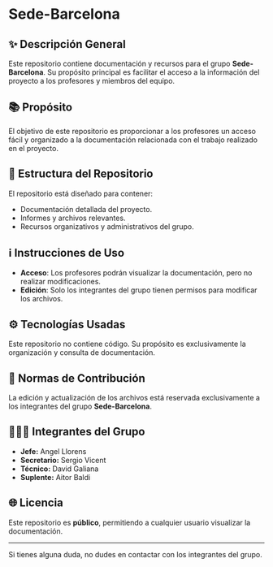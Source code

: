 # Sede-Barcelona

## ✨ Descripción General
Este repositorio contiene documentación y recursos para el grupo **Sede-Barcelona**. Su propósito principal es facilitar el acceso a la información del proyecto a los profesores y miembros del equipo.

## 📚 Propósito
El objetivo de este repositorio es proporcionar a los profesores un acceso fácil y organizado a la documentación relacionada con el trabajo realizado en el proyecto.

## 💾 Estructura del Repositorio
El repositorio está diseñado para contener:
- Documentación detallada del proyecto.
- Informes y archivos relevantes.
- Recursos organizativos y administrativos del grupo.

## ℹ️ Instrucciones de Uso
- **Acceso**: Los profesores podrán visualizar la documentación, pero no realizar modificaciones.
- **Edición**: Solo los integrantes del grupo tienen permisos para modificar los archivos.

## ⚙️ Tecnologías Usadas
Este repositorio no contiene código. Su propósito es exclusivamente la organización y consulta de documentación.

## 📝 Normas de Contribución
La edición y actualización de los archivos está reservada exclusivamente a los integrantes del grupo **Sede-Barcelona**.

## 🧑‍🤝‍🧑 Integrantes del Grupo
- **Jefe:** Angel Llorens
- **Secretario:** Sergio Vicent
- **Técnico:** David Galiana
- **Suplente:** Aitor Baldi

## 🌐 Licencia
Este repositorio es **público**, permitiendo a cualquier usuario visualizar la documentación.

---
Si tienes alguna duda, no dudes en contactar con los integrantes del grupo.
